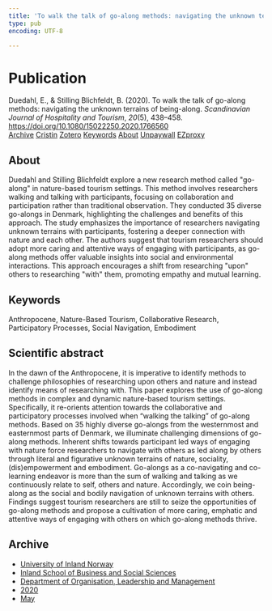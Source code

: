 ```yaml
---
title: 'To walk the talk of go-along methods: navigating the unknown terrains of being-along'
type: pub
encoding: UTF-8

---
```

<h1>Publication</h1>
<article id="csl-bib-container-IRXDQUGC" class="csl-bib-container">
  <div class="csl-bib-body"> <div class="csl-entry">Duedahl, E., &#38; Stilling Blichfeldt, B. (2020). To walk the talk of go-along methods: navigating the unknown terrains of being-along. <i>Scandinavian Journal of Hospitality and Tourism</i>, <i>20</i>(5), 438–458. <a href="https://doi.org/10.1080/15022250.2020.1766560">https://doi.org/10.1080/15022250.2020.1766560</a></div> </div>
  <div class="csl-bib-buttons">
    <a href="#taxonomy-article-IRXDQUGC" alt="archive" class="csl-bib-button">Archive</a>
    <a href="https://app.cristin.no/results/show.jsf?id=1811262" alt="Cristin" class="csl-bib-button">Cristin</a>
    <a href="http://zotero.org/groups/5881554/items/IRXDQUGC" alt="Zotero" class="csl-bib-button">Zotero</a>
    <a href="#keywords-article-IRXDQUGC" alt="keywords" class="csl-bib-button">Keywords</a>
    <a href="#about-article-IRXDQUGC" alt="about_pub" class="csl-bib-button">About</a>
    <a href="https://www.tandfonline.com/doi/pdf/10.1080/15022250.2020.1766560?needAccess=true" alt="Unpaywall" class="csl-bib-button">Unpaywall</a>
    <a href="https://www.tandfonline.com/doi/pdf/10.1080/15022250.2020.1766560?needAccess=true" alt="EZproxy" class="csl-bib-button">EZproxy</a>
  </div>
  <div id="csl-bib-meta-container-IRXDQUGC"></div>
</article>
<div id="csl-bib-meta-IRXDQUGC" class="csl-bib-meta">
  <article id="about-article-IRXDQUGC" class="about_pub-article">
    <h1>About</h1>
    Duedahl and Stilling Blichfeldt explore a new research method called "go-along" in nature-based tourism settings. This method involves researchers walking and talking with participants, focusing on collaboration and participation rather than traditional observation. They conducted 35 diverse go-alongs in Denmark, highlighting the challenges and benefits of this approach. The study emphasizes the importance of researchers navigating unknown terrains with participants, fostering a deeper connection with nature and each other. The authors suggest that tourism researchers should adopt more caring and attentive ways of engaging with participants, as go-along methods offer valuable insights into social and environmental interactions. This approach encourages a shift from researching "upon" others to researching "with" them, promoting empathy and mutual learning.
  </article>
  <article id="keywords-article-IRXDQUGC" class="keywords-article">
    <h1>Keywords</h1>
    Anthropocene, Nature-Based Tourism, Collaborative Research, Participatory Processes, Social Navigation, Embodiment
  </article>
  <article id="abstract-article-IRXDQUGC" class="abstract-article">
    <h1>Scientific abstract</h1>
    In the dawn of the Anthropocene, it is imperative to identify methods to challenge philosophies of researching upon others and nature and instead identify means of researching with. This paper explores the use of go-along methods in complex and dynamic nature-based tourism settings. Specifically, it re-orients attention towards the collaborative and participatory processes involved when “walking the talking” of go-along methods. Based on 35 highly diverse go-alongs from the westernmost and easternmost parts of Denmark, we illuminate challenging dimensions of go-along methods. Inherent shifts towards participant led ways of engaging with nature force researchers to navigate with others as led along by others through literal and figurative unknown terrains of nature, sociality, (dis)empowerment and embodiment. Go-alongs as a co-navigating and co-learning endeavor is more than the sum of walking and talking as we continuously relate to self, others and nature. Accordingly, we coin being-along as the social and bodily navigation of unknown terrains with others. Findings suggest tourism researchers are still to seize the opportunities of go-along methods and propose a cultivation of more caring, emphatic and attentive ways of engaging with others on which go-along methods thrive.
  </article>
  <article id="taxonomy-article-IRXDQUGC" class="taxonomy-article">
    <h1>Archive</h1>
    <ul>
      <li>
        <a href="/en/archive/?key=3DCRN523">University of Inland Norway</a>
      </li>
      <li>
        <a href="/en/archive/?key=DU8Q9LN9">Inland School of Business and Social Sciences</a>
      </li>
      <li>
        <a href="/en/archive/?key=4LUWR3ZM">Department of Organisation, Leadership and Management</a>
      </li>
      <li>
        <a href="/en/archive/?key=L4LD5JU9">2020</a>
      </li>
      <li>
        <a href="/en/archive/?key=C4JD794P">May</a>
      </li>
    </ul>
  </article>
</div>

